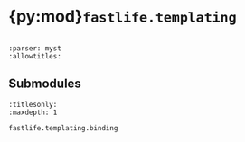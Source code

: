 # {py:mod}`fastlife.templating`

```{py:module} fastlife.templating
```

```{autodoc2-docstring} fastlife.templating
:parser: myst
:allowtitles:
```

## Submodules

```{toctree}
:titlesonly:
:maxdepth: 1

fastlife.templating.binding
```
